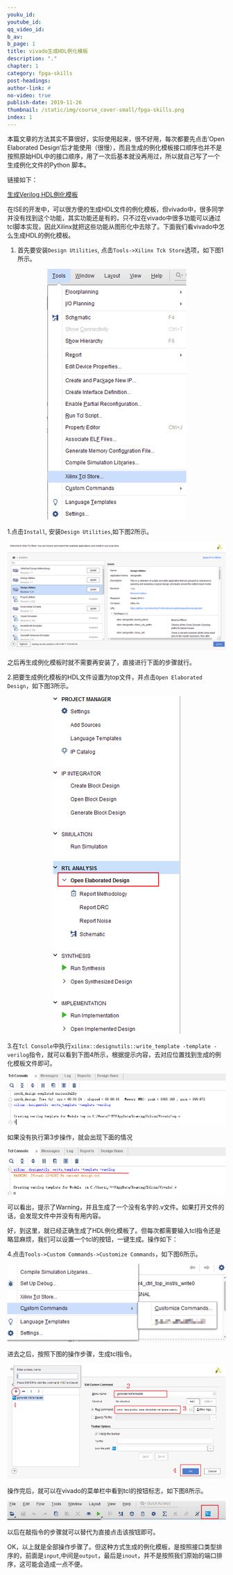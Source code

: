 ```yaml
---
youku_id: 
youtube_id: 
qq_video_id: 
b_av: 
b_page: 1
title: vivado生成HDL例化模板
description: "."
chapter: 1
category: fpga-skills
post-headings:
author-link: #
no-video: true
publish-date: 2019-11-26
thumbnail: /static/img/course_cover-small/fpga-skills.png
index: 1
---
```



 
 

本篇文章的方法其实不算很好，实际使用起来，很不好用，每次都要先点击’Open Elaborated Design’后才能使用（很慢），而且生成的例化模板接口顺序也并不是按照原始HDL中的接口顺序，用了一次后基本就没再用过，所以就自己写了一个生成例化文件的Python 脚本。


链接如下：

[生成Verilog HDL例化模板](https://zhuanlan.zhihu.com/p/83601691)



在ISE的开发中，可以很方便的生成HDL文件的例化模板，但vivado中，很多同学并没有找到这个功能，其实功能还是有的，只不过在vivado中很多功能可以通过tcl脚本实现，因此Xilinx就把这些功能从图形化中去除了。下面我们看vivado中怎么生成HDL的例化模板。


1. 首先要安装`Design Utilities`, 点击`Tools->Xilinx Tck Store`选项，如下图1所示。

<p align="center">
  <img src="https://github.com/Bounce00/pic/blob/master/fpga/vivado1.png?raw=true">
</p>




1.点击`Install`, 安装`Design Utilities`,如下图2所示。



<p align="center">
  <img src="https://github.com/Bounce00/pic/blob/master/fpga/vivado2.png?raw=true">
</p>



之后再生成例化模板时就不需要再安装了，直接进行下面的步骤就行。

2.把要生成例化模板的HDL文件设置为top文件，并点击`Open Elaborated Design`，如下图3所示。


<p align="center">
  <img src="https://github.com/Bounce00/pic/blob/master/fpga/vivado3.png?raw=true">
</p>



3.在`Tcl Console`中执行`xilinx::designutils::write_template -template -verilog`指令，就可以看到下图4所示，根据提示内容，去对应位置找到生成的例化模板文件即可。



<p align="center">
  <img src="https://github.com/Bounce00/pic/blob/master/fpga/vivado5.png?raw=true">
</p>



如果没有执行第3步操作，就会出现下面的情况


<p align="center">
  <img src="https://github.com/Bounce00/pic/blob/master/fpga/vivado4.png?raw=true">
</p>



可以看出，提示了Warning，并且生成了一个没有名字的.v文件。如果打开文件的话，会发现文件中并没有有用内容。

好，到这里，就已经正确生成了HDL例化模板了。但每次都需要输入tcl指令还是略显麻烦，我们可以设置一个tcl的按钮，一键生成。操作如下：


4.点击`Tools->Custom Commands->Customize Commands`，如下图6所示。




<p align="center">
  <img src="https://github.com/Bounce00/pic/blob/master/fpga/vivado6.png?raw=true">
</p>



进去之后，按照下图的操作步骤，生成tcl指令。



<p align="center">
  <img src="https://github.com/Bounce00/pic/blob/master/fpga/vivado7.png?raw=true">
</p>



操作完后，就可以在vivado的菜单栏中看到tcl的按钮标志，如下图8所示。


<p align="center">
  <img src="https://github.com/Bounce00/pic/blob/master/fpga/vivado8.png?raw=true">
</p>



以后在敲指令的步骤就可以替代为直接点击该按钮即可。

OK，以上就是全部操作步骤了。但这种方式生成的例化模板，是按照接口类型排序的，前面是`input`,中间是`output`，最后是`inout`，并不是按照我们原始的端口排序，这可能会造成一点不便。






